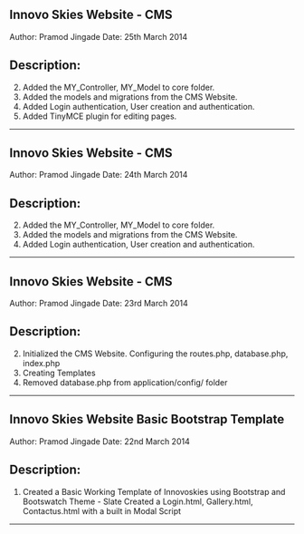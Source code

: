 Innovo Skies Website - CMS
---------------------------------------------
Author: Pramod Jingade
Date: 25th March 2014

Description:
------------
2. Added the MY_Controller, MY_Model to core folder.
3. Added the models and migrations from the CMS Website.
4. Added Login authentication, User creation and authentication.
5. Added TinyMCE plugin for editing pages.

--------------------------------------------------------------------------------

Innovo Skies Website - CMS
---------------------------------------------
Author: Pramod Jingade
Date: 24th March 2014

Description:
------------
2. Added the MY_Controller, MY_Model to core folder.
3. Added the models and migrations from the CMS Website.
4. Added Login authentication, User creation and authentication.

--------------------------------------------------------------------------------

Innovo Skies Website - CMS
---------------------------------------------
Author: Pramod Jingade
Date: 23rd March 2014

Description:
------------
2. Initialized the CMS Website. Configuring the routes.php, database.php, index.php
3. Creating Templates
4. Removed database.php from application/config/ folder

--------------------------------------------------------------------------------

Innovo Skies Website Basic Bootstrap Template
---------------------------------------------
Author: Pramod Jingade
Date: 22nd March 2014


Description:
------------
1. Created a Basic Working Template of Innovoskies using Bootstrap and Bootswatch Theme - Slate
Created a Login.html, Gallery.html, Contactus.html with a built in Modal Script

--------------------------------------------------------------------------------